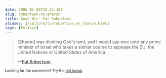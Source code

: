 ```yaml
--- 
date: 2006-01-05T22:23:18Z
slug: robertson-on-sharon
title: Good Ole' Pat Robertson
aliases: [/culture/tv/robertson_on_sharon.html]
tags: [Poltics]
---
```


<blockquote>

<p>[Sharon] was dividing God's land, and I would say woe unto any prime minister of Israel who takes a similar course to appease the EU, the United Nations or United States of America.</p>

<p>&#x2014;<a href="http://mediamatters.org/items/200601050004" title="Robertson blamed Sharon stroke on policy of &#x201c;dividing God's land&#x201d;">Pat Robertson</a></p>

</blockquote>

<p class="past"><small>Looking for the comments? Try the <a rel="nofollow" href="//past.justatheory.com/culture/tv/robertson_on_sharon.html">old layout</a>.</small></p>



